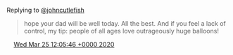 Replying to [@johncutlefish](https://twitter.com/DromerDenker/status/1242497543436632069)

> hope your dad will be well today\. All the best\. And if you feel a lack of control, my tip: people of all ages love outrageously huge balloons\!

<img src="../../media/tweet.ico" width="12" /> [Wed Mar 25 12:05:46 +0000 2020](https://twitter.com/DromerDenker/status/1242784741805481984)